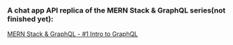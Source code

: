 ### A chat app API replica of the MERN Stack & GraphQL series(not finished yet):
[MERN Stack & GraphQL - #1 Intro to GraphQL](https://www.youtube.com/watch?v=HKqbBrl_fKc&list=PLcCp4mjO-z9_y8lByvIfNgA_F18l-soQv)

